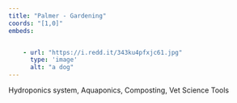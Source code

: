 ```yaml
---
title: "Palmer - Gardening"
coords: "[1,0]"
embeds: 


    - url: "https://i.redd.it/343ku4pfxjc61.jpg"
      type: 'image'
      alt: "a dog"
---
```


Hydroponics system, Aquaponics, Composting, Vet Science Tools